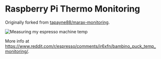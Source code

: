 # Raspberry Pi Thermo Monitoring

Originally forked from [tapayne88/marax-monitoring](https://github.com/tapayne88/marax-monitoring).

![Measuring my espresso machine temp](https://preview.redd.it/1ms1uhijjnm51.jpg?width=4032&format=pjpg&auto=webp&s=0989ac597862f3f0e039913853edfe148a712159)

More info at <https://www.reddit.com/r/espresso/comments/ir6xfn/bambino_puck_temp_monitoring/>.